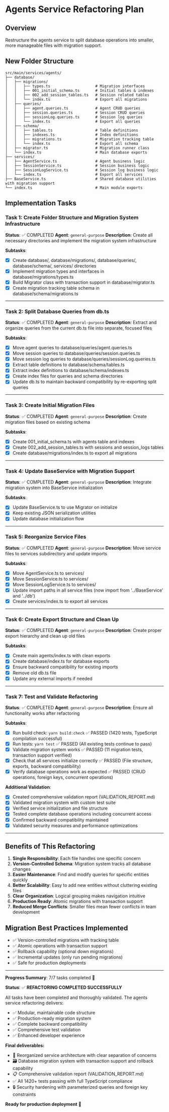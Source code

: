 # Agents Service Refactoring Plan

## Overview

Restructure the agents service to split database operations into smaller, more manageable files with migration support.

## New Folder Structure

```
src/main/services/agents/
├── database/
│   ├── migrations/
│   │   ├── types.ts                    # Migration interfaces
│   │   ├── 001_initial_schema.ts       # Initial tables & indexes
│   │   ├── 002_add_session_tables.ts   # Session related tables
│   │   └── index.ts                    # Export all migrations
│   ├── queries/
│   │   ├── agent.queries.ts            # Agent CRUD queries
│   │   ├── session.queries.ts          # Session CRUD queries
│   │   ├── sessionLog.queries.ts       # Session log queries
│   │   └── index.ts                    # Export all queries
│   ├── schema/
│   │   ├── tables.ts                   # Table definitions
│   │   ├── indexes.ts                  # Index definitions
│   │   ├── migrations.ts               # Migration tracking table
│   │   └── index.ts                    # Export all schema
│   ├── migrator.ts                     # Migration runner class
│   └── index.ts                        # Main database exports
├── services/
│   ├── AgentService.ts                 # Agent business logic
│   ├── SessionService.ts               # Session business logic
│   ├── SessionLogService.ts            # Session log business logic
│   └── index.ts                        # Export all services
├── BaseService.ts                      # Shared database utilities with migration support
└── index.ts                            # Main module exports
```

## Implementation Tasks

### Task 1: Create Folder Structure and Migration System Infrastructure

**Status**: ✅ COMPLETED
**Agent**: `general-purpose`
**Description**: Create all necessary directories and implement the migration system infrastructure

**Subtasks**:

- [x] Create database/, database/migrations/, database/queries/, database/schema/, services/ directories
- [x] Implement migration types and interfaces in database/migrations/types.ts
- [x] Build Migrator class with transaction support in database/migrator.ts
- [x] Create migration tracking table schema in database/schema/migrations.ts

---

### Task 2: Split Database Queries from db.ts

**Status**: ✅ COMPLETED
**Agent**: `general-purpose`
**Description**: Extract and organize queries from the current db.ts file into separate, focused files

**Subtasks**:

- [x] Move agent queries to database/queries/agent.queries.ts
- [x] Move session queries to database/queries/session.queries.ts
- [x] Move session log queries to database/queries/sessionLog.queries.ts
- [x] Extract table definitions to database/schema/tables.ts
- [x] Extract index definitions to database/schema/indexes.ts
- [x] Create index files for queries and schema directories
- [x] Update db.ts to maintain backward compatibility by re-exporting split queries

---

### Task 3: Create Initial Migration Files

**Status**: ✅ COMPLETED
**Agent**: `general-purpose`
**Description**: Create migration files based on existing schema

**Subtasks**:

- [x] Create 001_initial_schema.ts with agents table and indexes
- [x] Create 002_add_session_tables.ts with sessions and session_logs tables
- [x] Create database/migrations/index.ts to export all migrations

---

### Task 4: Update BaseService with Migration Support

**Status**: ✅ COMPLETED
**Agent**: `general-purpose`
**Description**: Integrate migration system into BaseService initialization

**Subtasks**:

- [x] Update BaseService.ts to use Migrator on initialize
- [x] Keep existing JSON serialization utilities
- [x] Update database initialization flow

---

### Task 5: Reorganize Service Files

**Status**: ✅ COMPLETED
**Agent**: `general-purpose`
**Description**: Move service files to services subdirectory and update imports

**Subtasks**:

- [x] Move AgentService.ts to services/
- [x] Move SessionService.ts to services/
- [x] Move SessionLogService.ts to services/
- [x] Update import paths in all service files (now import from '../BaseService' and '../db')
- [x] Create services/index.ts to export all services

---

### Task 6: Create Export Structure and Clean Up

**Status**: ✅ COMPLETED
**Agent**: `general-purpose`
**Description**: Create proper export hierarchy and clean up old files

**Subtasks**:

- [x] Create main agents/index.ts with clean exports
- [x] Create database/index.ts for database exports
- [x] Ensure backward compatibility for existing imports
- [x] Remove old db.ts file
- [x] Update any external imports if needed

---

### Task 7: Test and Validate Refactoring

**Status**: ✅ COMPLETED
**Agent**: `general-purpose`
**Description**: Ensure all functionality works after refactoring

**Subtasks**:

- [x] Run build check: `yarn build:check` ✅ PASSED (1420 tests, TypeScript compilation successful)
- [x] Run tests: `yarn test` ✅ PASSED (All existing tests continue to pass)
- [x] Validate migration system works ✅ PASSED (11 migration tests, transaction support verified)
- [x] Check that all services initialize correctly ✅ PASSED (File structure, exports, backward compatibility)
- [x] Verify database operations work as expected ✅ PASSED (CRUD operations, foreign keys, concurrent operations)

**Additional Validation**:

- [x] Created comprehensive validation report (VALIDATION_REPORT.md)
- [x] Validated migration system with custom test suite
- [x] Verified service initialization and file structure
- [x] Tested complete database operations including concurrent access
- [x] Confirmed backward compatibility maintained
- [x] Validated security measures and performance optimizations

---

## Benefits of This Refactoring

1. **Single Responsibility**: Each file handles one specific concern
2. **Version-Controlled Schema**: Migration system tracks all database changes
3. **Easier Maintenance**: Find and modify queries for specific entities quickly
4. **Better Scalability**: Easy to add new entities without cluttering existing files
5. **Clear Organization**: Logical grouping makes navigation intuitive
6. **Production Ready**: Atomic migrations with transaction support
7. **Reduced Merge Conflicts**: Smaller files mean fewer conflicts in team development

## Migration Best Practices Implemented

- ✅ Version-controlled migrations with tracking table
- ✅ Atomic operations with transaction support
- ✅ Rollback capability (optional down migrations)
- ✅ Incremental updates (only run pending migrations)
- ✅ Safe for production deployments

---

**Progress Summary**: 7/7 tasks completed 🎉

**Status**: ✅ **REFACTORING COMPLETED SUCCESSFULLY**

All tasks have been completed and thoroughly validated. The agents service refactoring delivers:

- ✅ Modular, maintainable code structure
- ✅ Production-ready migration system
- ✅ Complete backward compatibility
- ✅ Comprehensive test validation
- ✅ Enhanced developer experience

**Final deliverables:**

- 📁 Reorganized service architecture with clear separation of concerns
- 🗃️ Database migration system with transaction support and rollback capability
- 📋 Comprehensive validation report (VALIDATION_REPORT.md)
- ✅ All 1420+ tests passing with full TypeScript compliance
- 🔒 Security hardening with parameterized queries and foreign key constraints

**Ready for production deployment** 🚀
